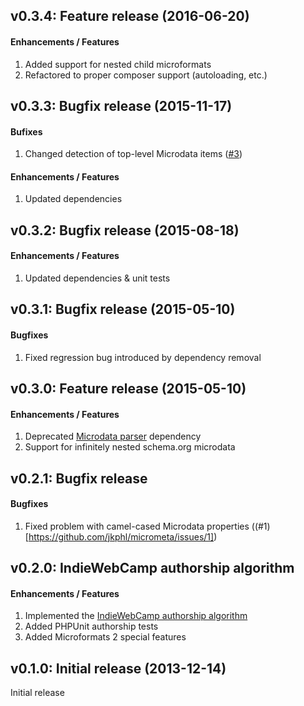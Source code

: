 v0.3.4: Feature release (2016-06-20)
-----------------------------------

#### Enhancements / Features

1. Added support for nested child microformats
2. Refactored to proper composer support (autoloading, etc.)

v0.3.3: Bugfix release (2015-11-17)
-----------------------------------

#### Bufixes

1. Changed detection of top-level Microdata items ([#3](https://github.com/jkphl/micrometa/issues/3))  

#### Enhancements / Features

1. Updated dependencies


v0.3.2: Bugfix release (2015-08-18)
-----------------------------------

#### Enhancements / Features

1. Updated dependencies & unit tests


v0.3.1: Bugfix release (2015-05-10)
-----------------------------------

#### Bugfixes

1. Fixed regression bug introduced by dependency removal


v0.3.0: Feature release (2015-05-10)
------------------------------------

#### Enhancements / Features

1. Deprecated [Microdata parser](https://github.com/euskadi31/Microdata) dependency
2. Support for infinitely nested schema.org microdata


v0.2.1: Bugfix release
----------------------

#### Bugfixes

1.	Fixed problem with camel-cased Microdata properties ((#1)[https://github.com/jkphl/micrometa/issues/1])


v0.2.0: IndieWebCamp authorship algorithm
-----------------------------------------

#### Enhancements / Features

1.	Implemented the [IndieWebCamp authorship algorithm](http://indiewebcamp.com/authorship)
2.	Added PHPUnit authorship tests
3.	Added Microformats 2 special features


v0.1.0: Initial release (2013-12-14)
------------------------------------

Initial release
